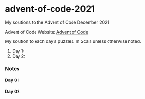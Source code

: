 # advent-of-code-2021
My solutions to the Advent of Code December 2021

Advent of Code Website:  [Advent of Code](https://adventofcode.com)

My solution to each day's puzzles.  In Scala unless otherwise noted.

1. Day  1:  
2. Day  2:  

### Notes
#### Day 01

#### Day 02


